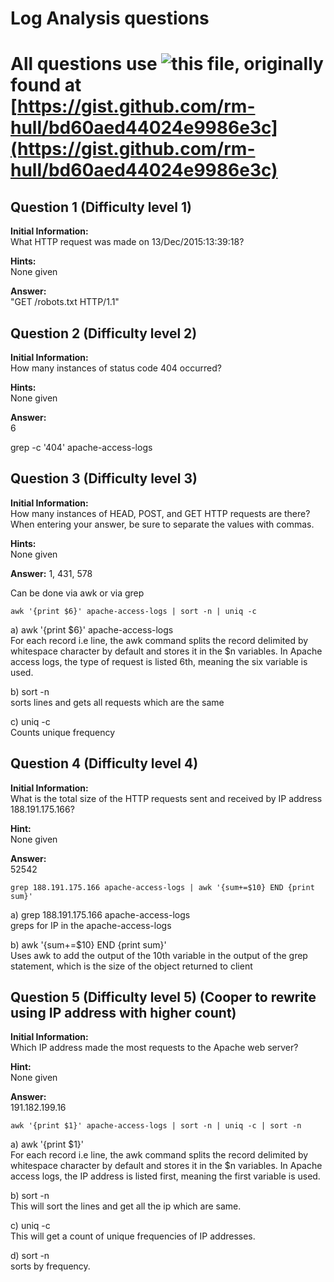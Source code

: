 # Log Analysis questions

# All questions use ![this file](apache-access-logs-loganalysis), originally found at [https://gist.github.com/rm-hull/bd60aed44024e9986e3c](https://gist.github.com/rm-hull/bd60aed44024e9986e3c)

## Question 1 (Difficulty level 1)
**Initial Information:**  
What HTTP request was made on 13/Dec/2015:13:39:18?

**Hints:**  
None given

**Answer:**  
"GET /robots.txt HTTP/1.1"

## Question 2 (Difficulty level 2)
**Initial Information:**  
How many instances of status code 404 occurred?

 **Hints:**  
 None given

**Answer:**  
6  

grep -c '404' apache-access-logs

## Question 3 (Difficulty level 3)
**Initial Information:**  
How many instances of HEAD, POST, and GET HTTP requests are there? When entering your answer, be sure to separate the values with commas.

**Hints:**  
None given

**Answer:**
1, 431, 578  

Can be done via awk or via grep  

    awk '{print $6}' apache-access-logs | sort -n | uniq -c

a) awk '{print $6}' apache-access-logs  
For each record i.e line, the awk command splits the record delimited by whitespace character by default and stores it in the $n variables.  In Apache access logs, the type of request is listed 6th, meaning the six variable is used.  

b) sort -n  
sorts lines and gets all requests which are the same  

c) uniq -c  
Counts unique frequency

## Question 4 (Difficulty level 4)
**Initial Information:**  
What is the total size of the HTTP requests sent and received by IP address 188.191.175.166?

**Hint:**  
None given

**Answer:**  
52542  

    grep 188.191.175.166 apache-access-logs | awk '{sum+=$10} END {print sum}'

a) grep 188.191.175.166 apache-access-logs  
greps for IP in the apache-access-logs

b) awk '{sum+=$10} END {print sum}'  
Uses awk to add the output of the 10th variable in the output of the grep statement, which is the size of the object returned to client

## Question 5 (Difficulty level 5) (Cooper to rewrite using IP address with higher count)
**Initial Information:**  
Which IP address made the most requests to the Apache web server?

**Hint:**  
None given

**Answer:**  
191.182.199.16  

    awk '{print $1}' apache-access-logs | sort -n | uniq -c | sort -n

a) awk '{print $1}'  
For each record i.e line, the awk command splits the record delimited by whitespace character by default and stores it in the $n variables. In Apache access logs, the IP address is listed first, meaning the first variable is used.  

b)  sort -n  
This will sort the lines and get all the ip which are same.  

c) uniq -c  
This will get a count of unique frequencies of IP addresses.  

d) sort -n  
sorts by frequency.

